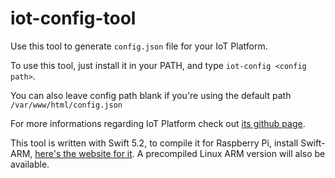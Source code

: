 # iot-config-tool

Use this tool to generate `config.json` file for your IoT Platform.

To use this tool, just install it in your PATH, and type `iot-config <config path>`.

You can also leave config path blank if you're using the default path `/var/www/html/config.json`

For more informations regarding IoT Platform check out [its github page](https://github.com/TomShen1234/IoT-Platform).

This tool is written with Swift 5.2, to compile it for Raspberry Pi, install Swift-ARM, [here's the website for it](https://packagecloud.io/swift-arm/release). A precompiled Linux ARM version will also be available.
